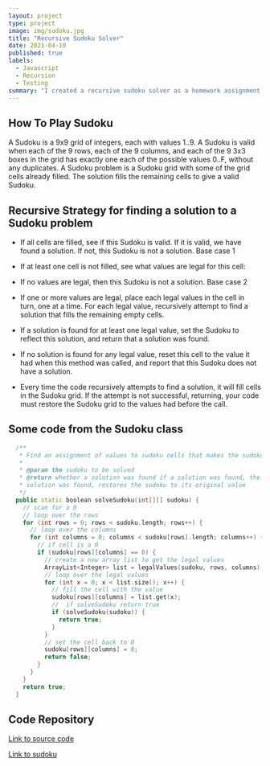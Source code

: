 ```yaml
---
layout: project
type: project
image: img/sudoku.jpg
title: "Recursive Sudoku Solver"
date: 2021-04-10
published: true
labels:
  - Javascript
  - Recursion
  - Testing
summary: "I created a recursive sudoku solver as a homework assignment for ICS 211."
---
```


## How To Play Sudoku

A Sudoku is a 9x9 grid of integers, each with values 1..9. A Sudoku is valid when each of the 9 rows, each of the 9 columns, and each of the 9 3x3 boxes in the grid has exactly one each of the possible values 0..F, without any duplicates.
A Sudoku problem is a Sudoku grid with some of the grid cells already filled. The solution fills the remaining cells to give a valid Sudoku.

## Recursive Strategy for finding a solution to a Sudoku problem

- If all cells are filled, see if this Sudoku is valid. If it is valid, we have found a solution. If not, this Sudoku is not a solution. Base case 1

- If at least one cell is not filled, see what values are legal for this cell:

- If no values are legal, then this Sudoku is not a solution. Base case 2

- If one or more values are legal, place each legal values in the cell in turn, one at a time. For each legal value, recursively attempt to find a solution that fills the remaining empty cells.

- If a solution is found for at least one legal value, set the Sudoku to reflect this solution, and return that a solution was found.

- If no solution is found for any legal value, reset this cell to the value it had when this method was called, and report that this Sudoku does not have a solution.

- Every time the code recursively attempts to find a solution, it will fill cells in the Sudoku grid. If the attempt is not successful, returning, your code must restore the Sudoku grid to the values had before the call.


## Some code from the Sudoku class

```cpp
  /**
   * Find an assignment of values to sudoku cells that makes the sudoku valid.
   *
   * @param the sudoku to be solved
   * @return whether a solution was found if a solution was found, the sudoku is filled in with the solution if no
   * solution was found, restores the sudoku to its original value
   */
  public static boolean solveSudoku(int[][] sudoku) {
    // scan for a 0
    // loop over the rows
    for (int rows = 0; rows < sudoku.length; rows++) {
      // loop over the columns
      for (int columns = 0; columns < sudoku[rows].length; columns++) {
        // if cell is a 0
        if (sudoku[rows][columns] == 0) {
          // create a new array list to get the legal values
          ArrayList<Integer> list = legalValues(sudoku, rows, columns);
          // loop over the legal values
          for (int x = 0; x < list.size(); x++) {
            // fill the cell with the value
            sudoku[rows][columns] = list.get(x);
            //  if solveSudoku return true
            if (solveSudoku(sudoku)) {
              return true;
            }
          }
          // set the cell back to 0
          sudoku[rows][columns] = 0;
          return false;
        }
      }
    }
    return true;
  }
```

## Code Repository
[Link to source code](https://github.com/binhn-tran/sudokusolver)

[Link to sudoku](https://courses.ics.hawaii.edu/ics211s21/morea/110.recursion/experience-H09-decimal.html)
